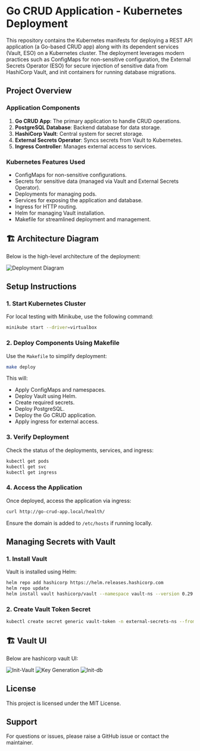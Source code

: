 # Go CRUD Application - Kubernetes Deployment

This repository contains the Kubernetes manifests for deploying a REST API application (a Go-based CRUD app) along with its dependent services (Vault, ESO) on a Kubernetes cluster. The deployment leverages modern practices such as ConfigMaps for non-sensitive configuration, the External Secrets Operator (ESO) for secure injection of sensitive data from HashiCorp Vault, and init containers for running database migrations.

## Project Overview

### Application Components

1. **Go CRUD App**: The primary application to handle CRUD operations.
2. **PostgreSQL Database**: Backend database for data storage.
3. **HashiCorp Vault**: Central system for secret storage.
4. **External Secrets Operator**: Syncs secrets from Vault to Kubernetes.
5. **Ingress Controller**: Manages external access to services.

### Kubernetes Features Used

- ConfigMaps for non-sensitive configurations.
- Secrets for sensitive data (managed via Vault and External Secrets Operator).
- Deployments for managing pods.
- Services for exposing the application and database.
- Ingress for HTTP routing.
- Helm for managing Vault installation.
- Makefile for streamlined deployment and management.

## 🏗️ Architecture Diagram

Below is the high-level architecture of the deployment:

![Deployment Diagram](.assets/k8-deployment.png)

## Setup Instructions

### 1. Start Kubernetes Cluster

For local testing with Minikube, use the following command:

```bash
minikube start --driver=virtualbox
```

### 2. Deploy Components Using Makefile

Use the `Makefile` to simplify deployment:

```bash
make deploy
```

This will:

- Apply ConfigMaps and namespaces.
- Deploy Vault using Helm.
- Create required secrets.
- Deploy PostgreSQL.
- Deploy the Go CRUD application.
- Apply ingress for external access.

### 3. Verify Deployment

Check the status of the deployments, services, and ingress:

```bash
kubectl get pods
kubectl get svc
kubectl get ingress
```

### 4. Access the Application

Once deployed, access the application via ingress:

```bash
curl http://go-crud-app.local/health/
```

Ensure the domain is added to `/etc/hosts` if running locally.

## Managing Secrets with Vault

### 1. Install Vault

Vault is installed using Helm:

```bash
helm repo add hashicorp https://helm.releases.hashicorp.com
helm repo update
helm install vault hashicorp/vault --namespace vault-ns --version 0.29.1
```

### 2. Create Vault Token Secret

```bash
kubectl create secret generic vault-token -n external-secrets-ns --from-literal=token="YourToken"
```

## 🏗️ Vault UI

Below are hashicorp vault UI:

![Init-Vault](.assets/init-vault.png)
![Key Generation](.assets/keys.png)
![Init-db](.assets/kv-db.png)

## License

This project is licensed under the MIT License.

## Support

For questions or issues, please raise a GitHub issue or contact the maintainer.

